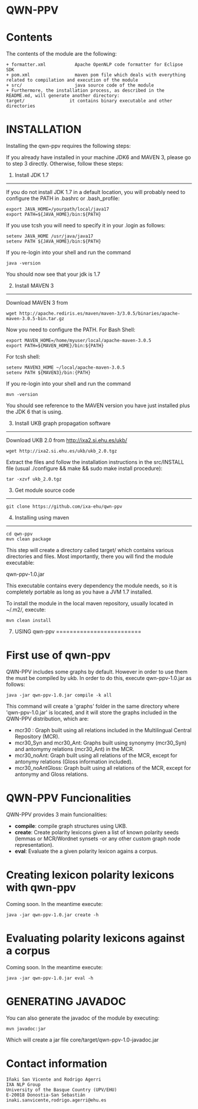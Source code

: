 
QWN-PPV
=======

Contents
========

The contents of the module are the following:

    + formatter.xml           Apache OpenNLP code formatter for Eclipse SDK
    + pom.xml                 maven pom file which deals with everything related to compilation and execution of the module
    + src/                    java source code of the module
    + Furthermore, the installation process, as described in the README.md, will generate another directory:
    target/                 it contains binary executable and other directories


INSTALLATION
============

Installing the qwn-ppv requires the following steps:

If you already have installed in your machine JDK6 and MAVEN 3, please go to step 3
directly. Otherwise, follow these steps:

1. Install JDK 1.7
-------------------

If you do not install JDK 1.7 in a default location, you will probably need to configure the PATH in .bashrc or .bash_profile:

````shell
export JAVA_HOME=/yourpath/local/java17
export PATH=${JAVA_HOME}/bin:${PATH}
````

If you use tcsh you will need to specify it in your .login as follows:

````shell
setenv JAVA_HOME /usr/java/java17
setenv PATH ${JAVA_HOME}/bin:${PATH}
````

If you re-login into your shell and run the command

````shell
java -version
````

You should now see that your jdk is 1.7

2. Install MAVEN 3
------------------

Download MAVEN 3 from

````shell
wget http://apache.rediris.es/maven/maven-3/3.0.5/binaries/apache-maven-3.0.5-bin.tar.gz
````

Now you need to configure the PATH. For Bash Shell:

````shell
export MAVEN_HOME=/home/myuser/local/apache-maven-3.0.5
export PATH=${MAVEN_HOME}/bin:${PATH}
````

For tcsh shell:

````shell
setenv MAVEN3_HOME ~/local/apache-maven-3.0.5
setenv PATH ${MAVEN3}/bin:{PATH}
````

If you re-login into your shell and run the command

````shell
mvn -version
````

You should see reference to the MAVEN version you have just installed plus the JDK 6 that is using.

3. Install UKB graph propagation software
------------------------------------------

Download UKB 2.0 from http://ixa2.si.ehu.es/ukb/ 

````shell
wget http://ixa2.si.ehu.es/ukb/ukb_2.0.tgz
````

Extract the files and follow the installation instructions in the src/INSTALL file (usual ./configure && make && sudo make install procedure):

````shell
tar -xzvf ukb_2.0.tgz
````


3. Get module source code
--------------------------

````shell
git clone https://github.com/ixa-ehu/qwn-ppv
````

4. Installing using maven
---------------------------

````shell
cd qwn-ppv
mvn clean package
````

This step will create a directory called target/ which contains various directories and files.
Most importantly, there you will find the module executable:

qwn-ppv-1.0.jar

This executable contains every dependency the module needs, so it is completely portable as long
as you have a JVM 1.7 installed.

To install the module in the local maven repository, usually located in ~/.m2/, execute:

````shell
mvn clean install
````

7. USING qwn-ppv
=========================

First use of qwn-ppv
====================

QWN-PPV includes some graphs by default. However in order to use them the must be compiled by ukb. In order to do this, execute qwn-ppv-1.0.jar as follows:

````shell
java -jar qwn-ppv-1.0.jar compile -k all
````

This command will create a 'graphs' folder in the same directory where 'qwn-ppv-1.0.jar' is located, and it will store the graphs included in the QWN-PPV distribution, which are:
   - mcr30 : Graph built using all relations included in the Multilingual Central Repository (MCR).
   - mcr30_Syn and mcr30_Ant: Graphs built using synonymy (mcr30_Syn) and antomymy relations (mcr30_Ant) in the MCR.
   - mcr30_noAnt: Graph built using all relations of the MCR, except for antonymy relations (Gloss information included).
   - mcr30_noAntGloss: Graph built using all relations of the MCR, except for antonymy and Gloss relations. 


QWN-PPV Funcionalities
==========================
QWN-PPV provides 3 main funcionalities:
   - **compile**: compile graph structures using UKB.
   - **create**: Create polarity lexicons given a list of known polarity seeds (lemmas or MCR/Wordnet synsets -or any other custom graph node representation). 
   - **eval**: Evaluate the a given polarity lexicon agains a corpus.

Creating lexicon polarity lexicons with qwn-ppv
=================================================

Coming soon. In the meantime execute:

````shell
java -jar qwn-ppv-1.0.jar create -h
````


Evaluating polarity lexicons against a corpus
==================================================

Coming soon. In the meantime execute:

````shell
java -jar qwn-ppv-1.0.jar eval -h
````


GENERATING JAVADOC
==================

You can also generate the javadoc of the module by executing:

````shell
mvn javadoc:jar
````

Which will create a jar file core/target/qwn-ppv-1.0-javadoc.jar


Contact information
===================

````shell
Iñaki San Vicente and Rodrigo Agerri
IXA NLP Group
University of the Basque Country (UPV/EHU)
E-20018 Donostia-San Sebastián
inaki.sanvicente,rodrigo.agerri@ehu.es
````
